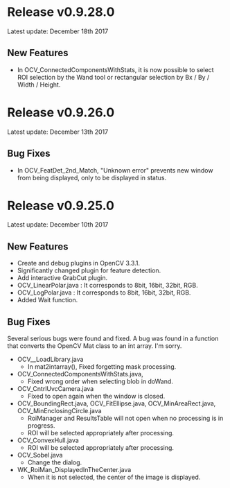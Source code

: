 # Release v0.9.28.0

Latest update: December 18th 2017

## New Features

* In OCV_ConnectedComponentsWithStats, it is now possible to select ROI selection by the Wand tool or rectangular selection by Bx / By / Width / Height.

# Release v0.9.26.0

Latest update: December 13th 2017

## Bug Fixes

* In OCV_FeatDet_2nd_Match, "Unknown error" prevents new window from being displayed, only to be displayed in status.

# Release v0.9.25.0

Latest update: December 10th 2017

## New Features

* Create and debug plugins in OpenCV 3.3.1.
* Significantly changed plugin for feature detection.
* Add interactive GrabCut plugin.
* OCV_LinearPolar.java : It corresponds to 8bit, 16bit, 32bit, RGB.
* OCV_LogPolar.java : It corresponds to 8bit, 16bit, 32bit, RGB.
* Added Wait function.

## Bug Fixes

Several serious bugs were found and fixed. A bug was found in a function that converts the OpenCV Mat class to an int array. I'm sorry.

* OCV__LoadLibrary.java
  * In mat2intarray(), Fixed forgetting mask processing.
* OCV_ConnectedComponentsWithStats.java, 
  * Fixed wrong order when selecting blob in doWand.
* OCV_CntrlUvcCamera.java
  * Fixed to open again when the window is closed.
* OCV_BoundingRect.java, OCV_FitEllipse.java, OCV_MinAreaRect.java, OCV_MinEnclosingCircle.java
  * RoiManager and ResultsTable will not open when no processing is in progress.
  * ROI will be selected appropriately after processing.
* OCV_ConvexHull.java
  * ROI will be selected appropriately after processing.
* OCV_Sobel.java
  * Change the dialog.
* WK_RoiMan_DisplayedInTheCenter.java
  * When it is not selected, the center of the image is displayed.
